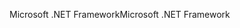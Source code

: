 <span data-ttu-id="b2eb3-101">Microsoft .NET Framework</span><span class="sxs-lookup"><span data-stu-id="b2eb3-101">Microsoft .NET Framework</span></span>
